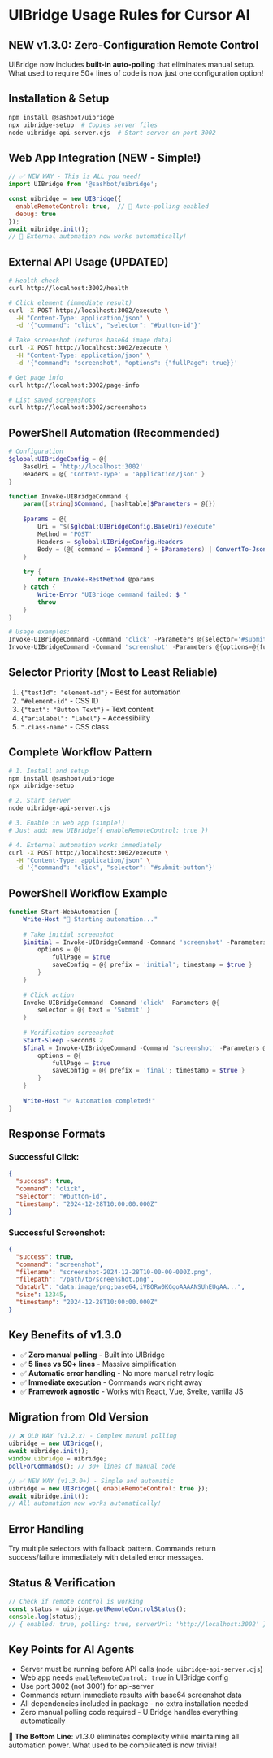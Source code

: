 # UIBridge Usage Rules for Cursor AI

## NEW v1.3.0: Zero-Configuration Remote Control

UIBridge now includes **built-in auto-polling** that eliminates manual setup. What used to require 50+ lines of code is now just one configuration option!

## Installation & Setup
```bash
npm install @sashbot/uibridge
npx uibridge-setup  # Copies server files
node uibridge-api-server.cjs  # Start server on port 3002
```

## Web App Integration (NEW - Simple!)
```javascript
// ✅ NEW WAY - This is ALL you need!
import UIBridge from '@sashbot/uibridge';

const uibridge = new UIBridge({ 
  enableRemoteControl: true,  // 🎯 Auto-polling enabled
  debug: true
});
await uibridge.init();
// 🤖 External automation now works automatically!
```

## External API Usage (UPDATED)
```bash
# Health check
curl http://localhost:3002/health

# Click element (immediate result)
curl -X POST http://localhost:3002/execute \
  -H "Content-Type: application/json" \
  -d '{"command": "click", "selector": "#button-id"}'

# Take screenshot (returns base64 image data)
curl -X POST http://localhost:3002/execute \
  -H "Content-Type: application/json" \
  -d '{"command": "screenshot", "options": {"fullPage": true}}'

# Get page info
curl http://localhost:3002/page-info

# List saved screenshots
curl http://localhost:3002/screenshots
```

## PowerShell Automation (Recommended)
```powershell
# Configuration
$global:UIBridgeConfig = @{
    BaseUri = 'http://localhost:3002'
    Headers = @{ 'Content-Type' = 'application/json' }
}

function Invoke-UIBridgeCommand {
    param([string]$Command, [hashtable]$Parameters = @{})
    
    $params = @{
        Uri = "$($global:UIBridgeConfig.BaseUri)/execute"
        Method = 'POST'
        Headers = $global:UIBridgeConfig.Headers
        Body = (@{ command = $Command } + $Parameters) | ConvertTo-Json -Depth 4
    }
    
    try {
        return Invoke-RestMethod @params
    } catch {
        Write-Error "UIBridge command failed: $_"
        throw
    }
}

# Usage examples:
Invoke-UIBridgeCommand -Command 'click' -Parameters @{selector='#submit-btn'}
Invoke-UIBridgeCommand -Command 'screenshot' -Parameters @{options=@{fullPage=$true}}
```

## Selector Priority (Most to Least Reliable)
1. `{"testId": "element-id"}` - Best for automation
2. `"#element-id"` - CSS ID
3. `{"text": "Button Text"}` - Text content
4. `{"ariaLabel": "Label"}` - Accessibility
5. `".class-name"` - CSS class

## Complete Workflow Pattern
```bash
# 1. Install and setup
npm install @sashbot/uibridge
npx uibridge-setup

# 2. Start server
node uibridge-api-server.cjs

# 3. Enable in web app (simple!)
# Just add: new UIBridge({ enableRemoteControl: true })

# 4. External automation works immediately
curl -X POST http://localhost:3002/execute \
  -H "Content-Type: application/json" \
  -d '{"command": "click", "selector": "#submit-button"}'
```

## PowerShell Workflow Example
```powershell
function Start-WebAutomation {
    Write-Host "🤖 Starting automation..."
    
    # Take initial screenshot
    $initial = Invoke-UIBridgeCommand -Command 'screenshot' -Parameters @{
        options = @{
            fullPage = $true
            saveConfig = @{ prefix = 'initial'; timestamp = $true }
        }
    }
    
    # Click action
    Invoke-UIBridgeCommand -Command 'click' -Parameters @{
        selector = @{ text = 'Submit' }
    }
    
    # Verification screenshot
    Start-Sleep -Seconds 2
    $final = Invoke-UIBridgeCommand -Command 'screenshot' -Parameters @{
        options = @{
            fullPage = $true
            saveConfig = @{ prefix = 'final'; timestamp = $true }
        }
    }
    
    Write-Host "✅ Automation completed!"
}
```

## Response Formats

### Successful Click:
```json
{
  "success": true,
  "command": "click",
  "selector": "#button-id",
  "timestamp": "2024-12-28T10:00:00.000Z"
}
```

### Successful Screenshot:
```json
{
  "success": true,
  "command": "screenshot",
  "filename": "screenshot-2024-12-28T10-00-00-000Z.png",
  "filepath": "/path/to/screenshot.png",
  "dataUrl": "data:image/png;base64,iVBORw0KGgoAAAANSUhEUgAA...",
  "size": 12345,
  "timestamp": "2024-12-28T10:00:00.000Z"
}
```

## Key Benefits of v1.3.0
- ✅ **Zero manual polling** - Built into UIBridge
- ✅ **5 lines vs 50+ lines** - Massive simplification
- ✅ **Automatic error handling** - No more manual retry logic
- ✅ **Immediate execution** - Commands work right away
- ✅ **Framework agnostic** - Works with React, Vue, Svelte, vanilla JS

## Migration from Old Version
```javascript
// ❌ OLD WAY (v1.2.x) - Complex manual polling
uibridge = new UIBridge();
await uibridge.init();
window.uibridge = uibridge;
pollForCommands(); // 30+ lines of manual code

// ✅ NEW WAY (v1.3.0+) - Simple and automatic
uibridge = new UIBridge({ enableRemoteControl: true });
await uibridge.init();
// All automation now works automatically!
```

## Error Handling
Try multiple selectors with fallback pattern. Commands return success/failure immediately with detailed error messages.

## Status & Verification
```javascript
// Check if remote control is working
const status = uibridge.getRemoteControlStatus();
console.log(status);
// { enabled: true, polling: true, serverUrl: 'http://localhost:3002' }
```

## Key Points for AI Agents
- Server must be running before API calls (`node uibridge-api-server.cjs`)
- Web app needs `enableRemoteControl: true` in UIBridge config
- Use port 3002 (not 3001) for api-server
- Commands return immediate results with base64 screenshot data
- All dependencies included in package - no extra installation needed
- Zero manual polling code required - UIBridge handles everything automatically

**🎯 The Bottom Line**: v1.3.0 eliminates complexity while maintaining all automation power. What used to be complicated is now trivial! 